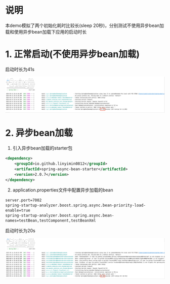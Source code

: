 # 说明

本demo模拟了两个初始化耗时比较长(sleep 20秒)，分别测试不使用异步bean加载和使用异步bean加载下应用的启动时长

# 1. 正常启动(不使用异步bean加载)

启动时长为41s

![](./docs/no-async-bean.png)

# 2. 异步bean加载

1. 引入异步bean加载的starter包

```xml
<dependency>
    <groupId>io.github.linyimin0812</groupId>
    <artifactId>spring-async-bean-starter</artifactId>
    <version>2.0.7</version>
</dependency>
```

2. application.properties文件中配置异步加载的bean

```properties
server.port=7002
spring-startup-analyzer.boost.spring.async.bean-priority-load-enable=true
spring-startup-analyzer.boost.spring.async.bean-names=testBean,testComponent,testBeanXml
```

启动时长为20s

![](./docs/async-bean.png)
